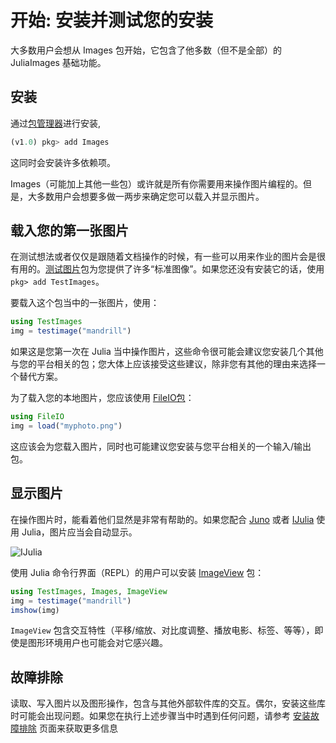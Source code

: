 # 开始: 安装并测试您的安装

大多数用户会想从 Images 包开始，它包含了他多数（但不是全部）的 JuliaImages 基础功能。

## 安装

通过[包管理器](https://docs.julialang.org/en/v1/stdlib/Pkg/)进行安装,

```julia
(v1.0) pkg> add Images
```

这同时会安装许多依赖项。

Images（可能加上其他一些包）或许就是所有你需要用来操作图片编程的。但是，大多数用户会想要多做一两步来确定您可以载入并显示图片。

## 载入您的第一张图片

在测试想法或者仅仅是跟随着文档操作的时候，有一些可以用来作业的图片会是很有用的。[测试图片](https://github.com/JuliaImages/TestImages.jl)包为您提供了许多“标准图像”。如果您还没有安装它的话，使用 `pkg> add TestImages`。

要载入这个包当中的一张图片，使用：

```julia
using TestImages
img = testimage("mandrill")
```

如果这是您第一次在 Julia 当中操作图片，这些命令很可能会建议您安装几个其他与您的平台相关的包；您大体上应该接受这些建议，除非您有其他的理由来选择一个替代方案。

为了载入您的本地图片，您应该使用 [FileIO包](https://github.com/JuliaIO/FileIO.jl)：

```julia
using FileIO
img = load("myphoto.png")
```

这应该会为您载入图片，同时也可能建议您安装与您平台相关的一个输入/输出包。

## 显示图片

在操作图片时，能看着他们显然是非常有帮助的。如果您配合 [Juno](http://junolab.org/) 或者 [IJulia](https://github.com/JuliaLang/IJulia.jl) 使用 Julia，图片应当会自动显示。

![IJulia](assets/ijulia.png)

使用 Julia 命令行界面（REPL）的用户可以安装 [ImageView](https://github.com/timholy/ImageView.jl) 包：

```julia
using TestImages, Images, ImageView
img = testimage("mandrill")
imshow(img)
```

`ImageView` 包含交互特性（平移/缩放、对比度调整、播放电影、标签、等等），即使是图形环境用户也可能会对它感兴趣。

## 故障排除

读取、写入图片以及图形操作，包含与其他外部软件库的交互。偶尔，安装这些库时可能会出现问题。如果您在执行上述步骤当中时遇到任何问题，请参考 [安装故障排除](@ref) 页面来获取更多信息
